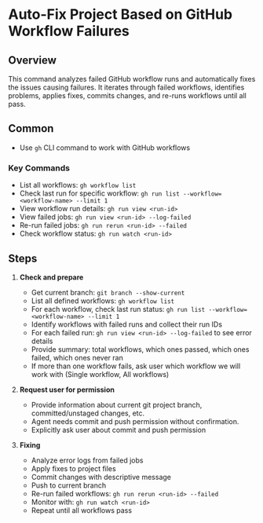 # Auto-Fix Project Based on GitHub Workflow Failures

## Overview
This command analyzes failed GitHub workflow runs and automatically fixes the issues causing failures. It iterates through failed workflows, identifies problems, applies fixes, commits changes, and re-runs workflows until all pass.

## Common

- Use `gh` CLI command to work with GitHub workflows

### Key Commands
- List all workflows: `gh workflow list`
- Check last run for specific workflow: `gh run list --workflow=<workflow-name> --limit 1`
- View workflow run details: `gh run view <run-id>`
- View failed jobs: `gh run view <run-id> --log-failed`
- Re-run failed jobs: `gh run rerun <run-id> --failed`
- Check workflow status: `gh run watch <run-id>`

## Steps
1. **Check and prepare**
   - Get current branch: `git branch --show-current`
   - List all defined workflows: `gh workflow list`
   - For each workflow, check last run status: `gh run list --workflow=<workflow-name> --limit 1`
   - Identify workflows with failed runs and collect their run IDs
   - For each failed run: `gh run view <run-id> --log-failed` to see error details
   - Provide summary: total workflows, which ones passed, which ones failed, which ones never ran
   - If more than one workflow fails, ask user which workflow we will work with (Single workflow, All workflows)

2. **Request user for permission**
   - Provide information about current git project branch, committed/unstaged changes, etc.
   - Agent needs commit and push permission without confirmation.
   - Explicitly ask user about commit and push permission

3. **Fixing**
   - Analyze error logs from failed jobs
   - Apply fixes to project files
   - Commit changes with descriptive message
   - Push to current branch
   - Re-run failed workflows: `gh run rerun <run-id> --failed`
   - Monitor with: `gh run watch <run-id>`
   - Repeat until all workflows pass
